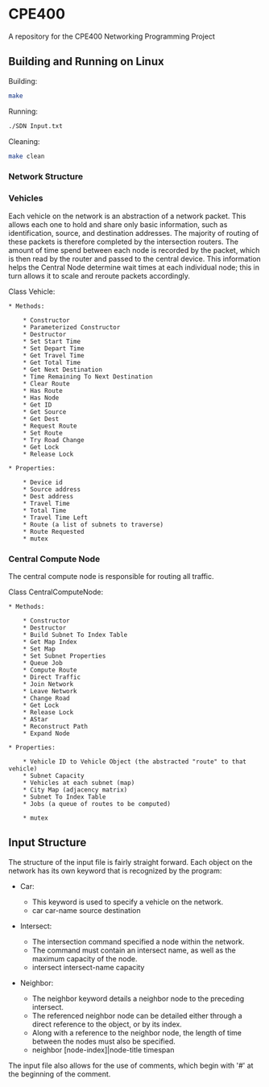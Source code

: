# CPE400
A repository for the CPE400 Networking Programming Project

## Building and Running on Linux

Building:

```bash
make
```

Running:

```bash
./SDN Input.txt
```

Cleaning:

```bash
make clean
```
### Network Structure
### Vehicles
Each vehicle on the network is an abstraction of a network packet. This allows each one to hold and share only basic information, such as identification, source, and destination addresses. The majority of routing of these packets is therefore completed by the intersection routers. The amount of time spend between each node is recorded by the packet, which is then read by the router and passed to the central device. This information helps the Central Node determine wait times at each individual node; this in turn allows it to scale and reroute packets accordingly.


Class Vehicle:

	* Methods:

		* Constructor
		* Parameterized Constructor
		* Destructor
		* Set Start Time
		* Set Depart Time
		* Get Travel Time
		* Get Total Time
		* Get Next Destination
		* Time Remaining To Next Destination
		* Clear Route
		* Has Route
		* Has Node
		* Get ID
		* Get Source
		* Get Dest
		* Request Route
		* Set Route
		* Try Road Change
		* Get Lock
		* Release Lock

	* Properties:

		* Device id
		* Source address
		* Dest address
		* Travel Time
		* Total Time
		* Travel Time Left
		* Route (a list of subnets to traverse)
		* Route Requested
		* mutex

### Central Compute Node
The central compute node is responsible for routing all traffic.

Class CentralComputeNode:

	* Methods:

		* Constructor
		* Destructor
		* Build Subnet To Index Table
		* Get Map Index
		* Set Map
		* Set Subnet Properties
		* Queue Job
		* Compute Route
		* Direct Traffic
		* Join Network
		* Leave Network
		* Change Road
		* Get Lock
		* Release Lock
		* AStar
		* Reconstruct Path
		* Expand Node

	* Properties:

		* Vehicle ID to Vehicle Object (the abstracted "route" to that vehicle)
		* Subnet Capacity
		* Vehicles at each subnet (map)
		* City Map (adjacency matrix)
		* Subnet To Index Table
		* Jobs (a queue of routes to be computed)

		* mutex

## Input Structure
The structure of the input file is fairly straight forward. Each object on the network has its own keyword that is recognized by the program:

* Car:

    * This keyword is used to specify a vehicle on the network.
    * car car-name source destination
* Intersect:

    * The intersection command specified a node within the network.
    * The command must contain an intersect name, as well as the maximum capacity of the node.
    * intersect intersect-name capacity

* Neighbor:
    
    * The neighbor keyword details a neighbor node to the preceding intersect.
    * The referenced neighbor node can be detailed either through a direct reference to the object, or by its index.
    * Along with a reference to the neighbor node, the length of time between the nodes must also be specified.
    * neighbor [node-index]|node-title timespan

The input file also allows for the use of comments, which begin with '#' at the beginning of the comment.
